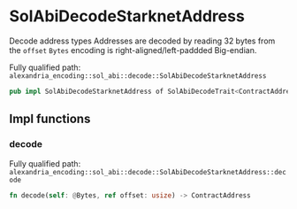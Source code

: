 # SolAbiDecodeStarknetAddress

Decode address types Addresses are decoded by reading 32 bytes from the `offset` `Bytes` encoding is right-aligned/left-paddded Big-endian.

Fully qualified path: `alexandria_encoding::sol_abi::decode::SolAbiDecodeStarknetAddress`

```rust
pub impl SolAbiDecodeStarknetAddress of SolAbiDecodeTrait<ContractAddress>
```

## Impl functions

### decode

Fully qualified path: `alexandria_encoding::sol_abi::decode::SolAbiDecodeStarknetAddress::decode`

```rust
fn decode(self: @Bytes, ref offset: usize) -> ContractAddress
```


